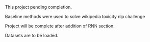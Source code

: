 This project pending completion.

Baseline methods were used to solve wikipedia toxicity nlp challenge

Project will be complete after addition of RNN section.

Datasets are to be loaded.
